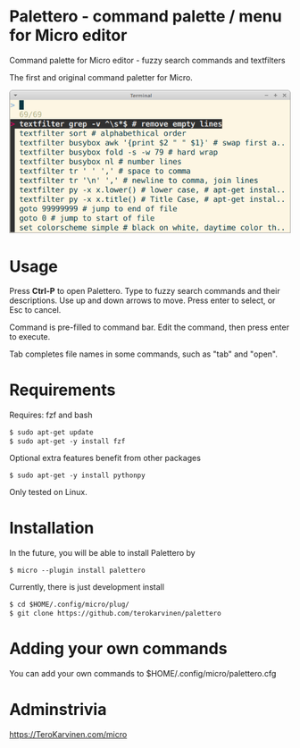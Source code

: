 # Palettero - command palette / menu for Micro editor

Command palette for Micro editor - fuzzy search commands and textfilters

The first and original command paletter for Micro. 

![Screenshot](palettero-command-palette-menu-for-micro-editor.png)

# Usage

Press **Ctrl-P** to open Palettero. Type to fuzzy search commands and their descriptions. Use up and down arrows to move. Press enter to select, or Esc to cancel. 

Command is pre-filled to command bar. Edit the command, then press enter to execute. 

Tab completes file names in some commands, such as "tab" and "open". 

# Requirements

Requires: fzf and bash

	$ sudo apt-get update
	$ sudo apt-get -y install fzf

Optional extra features benefit from other packages

	$ sudo apt-get -y install pythonpy

Only tested on Linux. 

# Installation

In the future, you will be able to install Palettero by 

	$ micro --plugin install palettero

Currently, there is just development install

	$ cd $HOME/.config/micro/plug/
	$ git clone https://github.com/terokarvinen/palettero

# Adding your own commands

You can add your own commands to $HOME/.config/micro/palettero.cfg

# Adminstrivia

https://TeroKarvinen.com/micro
